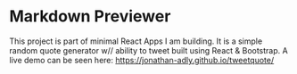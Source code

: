 # Markdown Previewer

This project is part of minimal React Apps I am building. It is a simple random quote generator w// ability to tweet built using React & Bootstrap. A live demo can be seen here: https://jonathan-adly.github.io/tweetquote/


